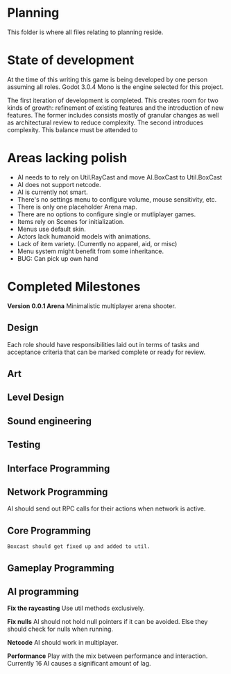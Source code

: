 # Planning

This folder is where all files relating to planning reside.

# State of development

At the time of this writing this game is being developed by
one person assuming all roles. Godot 3.0.4 Mono is the engine selected 
for this project.

The first iteration of development is completed. This creates room for
two kinds of growth: refinement of existing features and the introduction
of new features. The former includes consists mostly of granular changes
as well as architectural review to reduce complexity. The second introduces
complexity. This balance must be attended to 

# Areas lacking polish
- AI needs to to rely on Util.RayCast and move AI.BoxCast to Util.BoxCast
- AI does not support netcode.
- AI is currently not smart.
- There's no settings menu to configure volume, mouse sensitivity, etc.
- There is only one placeholder Arena map.
- There are no options to configure single or mutliplayer games.
- Items rely on Scenes for initialization.
- Menus use default skin.
- Actors lack humanoid models with animations.
- Lack of item variety. (Currently no apparel, aid, or misc)
- Menu system might benefit from some inheritance.
- BUG: Can pick up own hand

# Completed Milestones

**Version 0.0.1 Arena**
Minimalistic multiplayer arena shooter.

## Design
Each role should have responsibilities laid out in terms of tasks and acceptance
criteria that can be marked complete or ready for review.

## Art

## Level Design

## Sound engineering

## Testing

## Interface Programming

## Network Programming

AI should send out RPC calls for their actions when network is active.


## Core Programming
    Boxcast should get fixed up and added to util.

## Gameplay Programming

## AI programming

**Fix the raycasting**
Use util methods exclusively.

**Fix nulls**
AI should not hold null pointers if it can be avoided.
Else they should check for nulls when running.

**Netcode**
AI should work in multiplayer.

**Performance**
Play with the mix between performance and interaction.
Currently 16 AI causes a significant amount of lag.